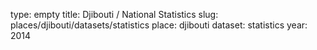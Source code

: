 type: empty
title: Djibouti / National Statistics
slug: places/djibouti/datasets/statistics
place: djibouti
dataset: statistics
year: 2014
